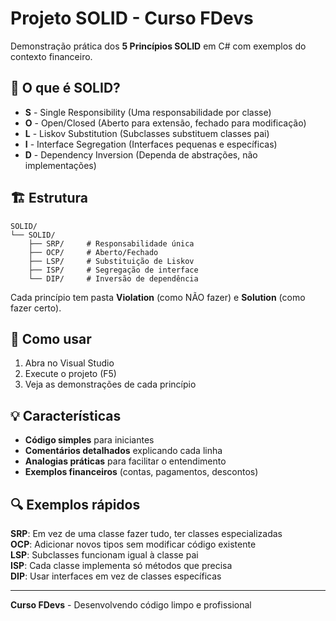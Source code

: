# Projeto SOLID - Curso FDevs

Demonstração prática dos **5 Princípios SOLID** em C# com exemplos do contexto financeiro.

## 🎯 O que é SOLID?

- **S** - Single Responsibility (Uma responsabilidade por classe)
- **O** - Open/Closed (Aberto para extensão, fechado para modificação)  
- **L** - Liskov Substitution (Subclasses substituem classes pai)
- **I** - Interface Segregation (Interfaces pequenas e específicas)
- **D** - Dependency Inversion (Dependa de abstrações, não implementações)

## 🏗️ Estrutura

```
SOLID/
└── SOLID/
    ├── SRP/     # Responsabilidade única
    ├── OCP/     # Aberto/Fechado
    ├── LSP/     # Substituição de Liskov
    ├── ISP/     # Segregação de interface
    └── DIP/     # Inversão de dependência
```

Cada princípio tem pasta **Violation** (como NÃO fazer) e **Solution** (como fazer certo).

## 🚀 Como usar

1. Abra no Visual Studio
2. Execute o projeto (F5)
3. Veja as demonstrações de cada princípio

## 💡 Características

- **Código simples** para iniciantes
- **Comentários detalhados** explicando cada linha
- **Analogias práticas** para facilitar o entendimento
- **Exemplos financeiros** (contas, pagamentos, descontos)

## 🔍 Exemplos rápidos

**SRP**: Em vez de uma classe fazer tudo, ter classes especializadas  
**OCP**: Adicionar novos tipos sem modificar código existente  
**LSP**: Subclasses funcionam igual à classe pai  
**ISP**: Cada classe implementa só métodos que precisa  
**DIP**: Usar interfaces em vez de classes específicas  

---
**Curso FDevs** - Desenvolvendo código limpo e profissional